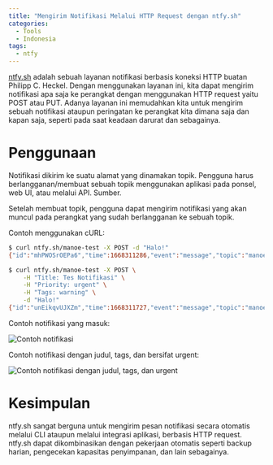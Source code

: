 ```yaml
---
title: "Mengirim Notifikasi Melalui HTTP Request dengan ntfy.sh"
categories:
  - Tools
  - Indonesia
tags:
  - ntfy
---
```


[ntfy.sh](https://ntfy.sh) adalah sebuah layanan notifikasi berbasis koneksi HTTP buatan Philipp C. Heckel. Dengan menggunakan layanan ini, kita dapat mengirim notifikasi apa saja ke perangkat dengan menggunakan HTTP request yaitu POST atau PUT. Adanya layanan ini memudahkan kita untuk mengirim sebuah notifikasi ataupun peringatan ke perangkat kita dimana saja dan kapan saja, seperti pada saat keadaan darurat dan sebagainya.

<!--more-->

# Penggunaan

Notifikasi dikirim ke suatu alamat yang dinamakan topik. Pengguna harus berlangganan/membuat sebuah topik menggunakan aplikasi pada ponsel, web UI, atau melalui API. Sumber.

Setelah membuat topik, pengguna dapat mengirim notifikasi yang akan muncul pada perangkat yang sudah berlangganan ke sebuah topik.

Contoh menggunakan cURL:

```bash
$ curl ntfy.sh/manoe-test -X POST -d "Halo!"
{"id":"mhPWOSrOEPa6","time":1668311286,"event":"message","topic":"manoe-test","message":"Halo!"}

$ curl ntfy.sh/manoe-test -X POST \
    -H "Title: Tes Notifikasi" \
    -H "Priority: urgent" \
    -H "Tags: warning" \
    -d "Halo!"
{"id":"unEikqvUJXZm","time":1668311727,"event":"message","topic":"manoe-test","title":"Tes Notifikasi","message":"Halo!","priority":5,"tags":["warning"]}
```

Contoh notifikasi yang masuk:

![Contoh notifikasi](https://i.ibb.co.com/7WNJNWD/1-EZmu-Fee-BIu0-Ms-Q-lg45v3w.png)

Contoh notifikasi dengan judul, tags, dan bersifat urgent:

![Contoh notifikasi dengan judul, tags, dan urgent](https://i.ibb.co.com/tDS0Stm/1-vc-U7-UK1-Uvzh-HKZYQS3mg.png)

# Kesimpulan

ntfy.sh sangat berguna untuk mengirim pesan notifikasi secara otomatis melalui CLI ataupun melalui integrasi aplikasi, berbasis HTTP request. ntfy.sh dapat dikombinasikan dengan pekerjaan otomatis seperti backup harian, pengecekan kapasitas penyimpanan, dan lain sebagainya.
